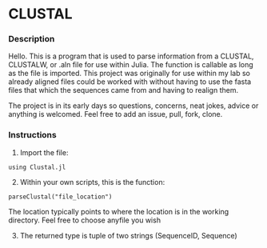 # CLUSTAL

### Description

Hello. This is a program that is used to parse information from a CLUSTAL, CLUSTALW, or .aln file for use within Julia. The function is callable as long as the file is imported. This project was originally for use within my lab so already aligned files could be worked with without having to use the fasta files that which the sequences came from and having to realign them. 

The project is in its early days so questions, concerns, neat jokes, advice or anything is welcomed. Feel free to add an issue, pull, fork, clone.


### Instructions
1) Import the file:
```
using Clustal.jl
```

2) Within your own scripts, this is the function:
```
parseClustal("file_location")
```
The location typically points to where the location is in the working directory. Feel free to choose anyfile you wish

3) The returned type is tuple of two strings (SequenceID, Sequence) 
